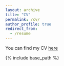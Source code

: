 ```yaml
---
layout: archive
title: "CV"
permalink: /cv/
author_profile: true
redirect_from:
  - /resume
---
```



You can find my CV [here](https://mingzhi361.github.io/files/mingzhi361-cv.pdf)

{% include base_path %}
